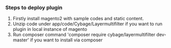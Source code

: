 ### Steps to deploy plugin ###
1) Firstly install magento2 with sample codes and static content.
2) Unzip code under app/code/Cybage/Layermultifilter if you want to run plugin in local instance of magento
3) Run composer command 'composer require cybage/layermultifilter dev-master' if you want to install via composer


